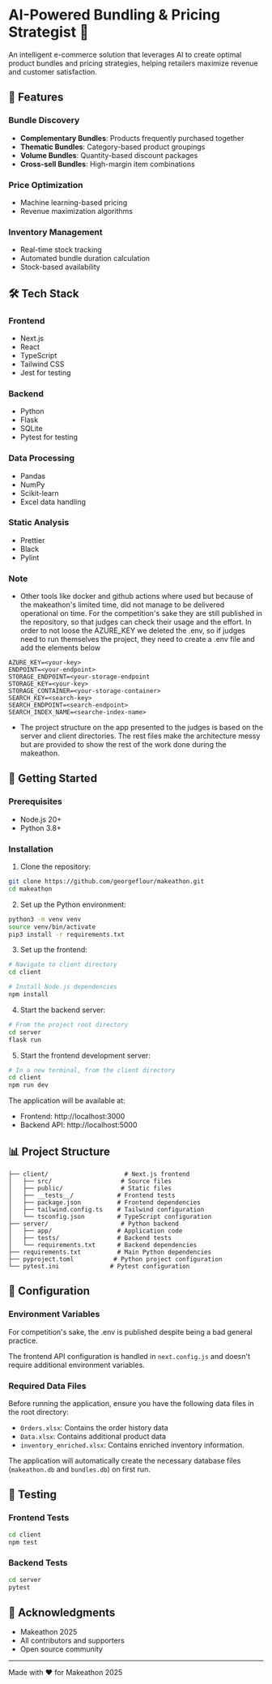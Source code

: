 # AI-Powered Bundling & Pricing Strategist 🎯

An intelligent e-commerce solution that leverages AI to create optimal product bundles and pricing strategies, helping retailers maximize revenue and customer satisfaction.

## 🌟 Features

### Bundle Discovery
- **Complementary Bundles**: Products frequently purchased together
- **Thematic Bundles**: Category-based product groupings
- **Volume Bundles**: Quantity-based discount packages
- **Cross-sell Bundles**: High-margin item combinations

### Price Optimization
- Machine learning-based pricing
- Revenue maximization algorithms

### Inventory Management
- Real-time stock tracking
- Automated bundle duration calculation
- Stock-based availability

## 🛠️ Tech Stack

### Frontend
- Next.js
- React
- TypeScript
- Tailwind CSS
- Jest for testing

### Backend
- Python
- Flask
- SQLite
- Pytest for testing

### Data Processing
- Pandas
- NumPy
- Scikit-learn
- Excel data handling

### Static Analysis
- Prettier
- Black
- Pylint

### Note
- Other tools like docker and github actions where used but because of the makeathon's limited time, did not manage to be delivered operational on time. For the competition's sake they are still published in the repository, so that judges can check their usage and the effort.
In order to not loose the AZURE_KEY we deleted the .env, so if judges need to run themselves the project, they need to create a .env file and add the elements below
```
AZURE_KEY=<your-key>
ENDPOINT=<your-endpoint>
STORAGE_ENDPOINT=<your-storage-endpoint
STORAGE_KEY=<your-key>
STORAGE_CONTAINER=<your-storage-container>
SEARCH_KEY=<search-key>
SEARCH_ENDPOINT=<search-endpoint>
SEARCH_INDEX_NAME=<searche-index-name>
```
- The project structure on the app presented to the judges is based on the server and client directories. The rest files make the architecture messy but are provided to show the rest of the work done during the makeathon.
  
## 🚀 Getting Started

### Prerequisites
- Node.js 20+
- Python 3.8+

### Installation

1. Clone the repository:
```bash
git clone https://github.com/georgeflour/makeathon.git
cd makeathon
```

2. Set up the Python environment:
```bash
python3 -m venv venv            
source venv/bin/activate     
pip3 install -r requirements.txt
```

3. Set up the frontend:
```bash
# Navigate to client directory
cd client

# Install Node.js dependencies
npm install
```

4. Start the backend server:
```bash
# From the project root directory
cd server
flask run 
```
5. Start the frontend development server:
```bash
# In a new terminal, from the client directory
cd client
npm run dev
```

The application will be available at:
- Frontend: http://localhost:3000
- Backend API: http://localhost:5000

## 📊 Project Structure

```
├── client/                     # Next.js frontend
│   ├── src/                   # Source files
│   ├── public/                # Static files
│   ├── __tests__/            # Frontend tests
│   ├── package.json          # Frontend dependencies
│   ├── tailwind.config.ts    # Tailwind configuration
│   └── tsconfig.json         # TypeScript configuration
├── server/                    # Python backend
│   ├── app/                  # Application code
│   ├── tests/                # Backend tests
│   └── requirements.txt      # Backend dependencies
├── requirements.txt          # Main Python dependencies
├── pyproject.toml           # Python project configuration
└── pytest.ini              # Pytest configuration
```

## 🔧 Configuration

### Environment Variables

For competition's sake, the .env is published despite being a bad general practice. 


The frontend API configuration is handled in `next.config.js` and doesn't require additional environment variables.

### Required Data Files
Before running the application, ensure you have the following data files in the root directory:
- `Orders.xlsx`: Contains the order history data
- `Data.xlsx`: Contains additional product data
- `inventory_enriched.xlsx`: Contains enriched inventory information. 

The application will automatically create the necessary database files (`makeathon.db` and `bundles.db`) on first run.


## 🧪 Testing

### Frontend Tests
```bash
cd client
npm test
```

### Backend Tests
```bash
cd server
pytest
```



## 🙏 Acknowledgments

- Makeathon 2025
- All contributors and supporters
- Open source community


---
Made with ❤️ for Makeathon 2025
